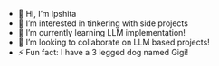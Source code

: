 - 👋 Hi, I’m Ipshita
- 👀 I’m interested in tinkering with side projects
- 🌱 I’m currently learning LLM implementation!
- 💞️ I’m looking to collaborate on LLM based projects!
- ⚡ Fun fact: I have a 3 legged dog named Gigi!

<!---
AM-2-PM/AM-2-PM is a ✨ special ✨ repository because its `README.md` (this file) appears on your GitHub profile.
You can click the Preview link to take a look at your changes.
--->
